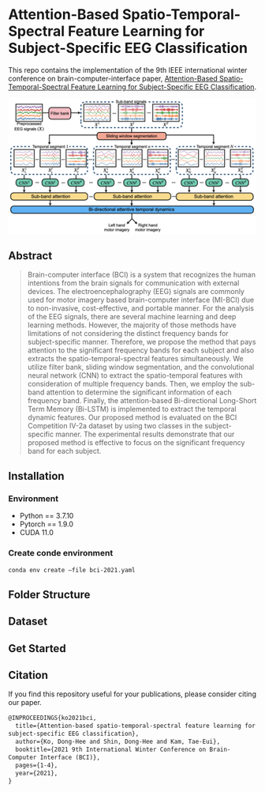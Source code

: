 # Attention-Based Spatio-Temporal-Spectral Feature Learning for Subject-Specific EEG Classification

This repo contains the implementation of the 9th IEEE international winter conference on brain-computer-interface paper, [Attention-Based Spatio-Temporal-Spectral Feature Learning for Subject-Specific EEG Classification](https://ieeexplore.ieee.org/document/9385293).

![figure](figures/figure.png)

## Abstract
> Brain-computer interface (BCI) is a system that recognizes the human intentions from the brain signals for communication with external devices. The electroencephalography (EEG) signals are commonly used for motor imagery based brain-computer interface (MI-BCI) due to non-invasive, cost-effective, and portable manner. For the analysis of the EEG signals, there are several machine learning and deep learning methods. However, the majority of those methods have limitations of not considering the distinct frequency bands for subject-specific manner. Therefore, we propose the method that pays attention to the significant frequency bands for each subject and also extracts the spatio-temporal-spectral features simultaneously. We utilize filter bank, sliding window segmentation, and the convolutional neural network (CNN) to extract the spatio-temporal features with consideration of multiple frequency bands. Then, we employ the sub-band attention to determine the significant information of each frequency band. Finally, the attention-based Bi-directional Long-Short Term Memory (Bi-LSTM) is implemented to extract the temporal dynamic features. Our proposed method is evaluated on the BCI Competition IV-2a dataset by using two classes in the subject-specific manner. The experimental results demonstrate that our proposed method is effective to focus on the significant frequency band for each subject.

## Installation
### Environment
- Python == 3.7.10
- Pytorch == 1.9.0
- CUDA 11.0

### Create conde environment
```shell
conda env create —file bci-2021.yaml
```

## Folder Structure

## Dataset



## Get Started



## Citation
If you find this repository useful for your publications, please consider citing our paper.
```
@INPROCEEDINGS{ko2021bci,
  title={Attention-based spatio-temporal-spectral feature learning for subject-specific EEG classification}, 
  author={Ko, Dong-Hee and Shin, Dong-Hee and Kam, Tae-Eui},
  booktitle={2021 9th International Winter Conference on Brain-Computer Interface (BCI)},
  pages={1-4},
  year={2021},
}
```